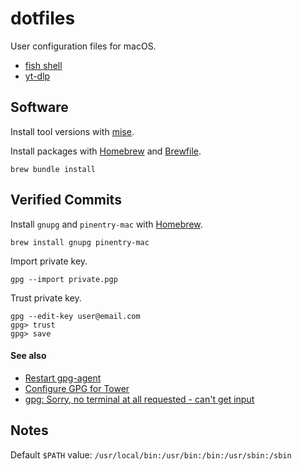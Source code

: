 # dotfiles

User configuration files for macOS.

- [fish shell][fish]
- [yt-dlp][yt-dlp]

[fish]: https://fishshell.com
[yt-dlp]: https://github.com/yt-dlp/yt-dlp

## Software

Install tool versions with [mise][mise].

Install packages with [Homebrew][homebrew] and [Brewfile][brewfile].

```
brew bundle install
```

[homebrew]: https://brew.sh
[brewfile]: ./Brewfile
[mise]: https://mise.jdx.dev/getting-started.html

## Verified Commits

Install `gnupg` and `pinentry-mac` with [Homebrew][homebrew].

```
brew install gnupg pinentry-mac
```

Import private key.

```
gpg --import private.pgp
```

Trust private key.

```
gpg --edit-key user@email.com
gpg> trust
gpg> save
```

#### See also

- [Restart gpg-agent][restart-gpg-agent]
- [Configure GPG for Tower][tower-gpg-key]
- [gpg: Sorry, no terminal at all requested - can't get input][gpg-conf]

[restart-gpg-agent]: https://superuser.com/a/1150399
[tower-gpg-key]: https://www.git-tower.com/help/guides/integration/gpg/mac
[gpg-conf]: https://stackoverflow.com/a/51174117

## Notes

Default `$PATH` value: `/usr/local/bin:/usr/bin:/bin:/usr/sbin:/sbin`
